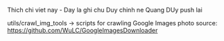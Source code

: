 Thich chi viet nay - Day la ghi chu
Duy chinh ne
Quang DUy push lai

utils/crawl_img_tools -> scripts for crawling Google Images photo
source: https://github.com/WuLC/GoogleImagesDownloader